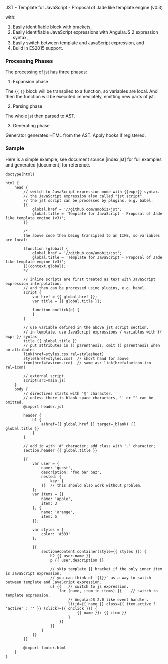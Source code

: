 JST - Template for JavaScript - Proposal of Jade like template engine (v0.3)

with:

1. Easily identifiable block with brackets,
2. Easily identifiable JavaScript expressions with AngularJS 2 expression syntax,
3. Easily switch between template and JavaScript expression, and
4. Build in ES2015 support.

### Processing Phases

The processing of jst has three phases:

1. Expansion phase

The `{{` `}}` block will be transpiled to a function, so variables are local.
And then the function will be executed immediately, emitting new parts of jst.

2. Parsing phase

The whole jst then parsed to AST.

3. Generating phase

Generator generates HTML from the AST.
Apply hooks if registered.

### Sample

Here is a simple example, see document source [index.jst] for full examples and generated [document] for reference.

```
doctype(html)

html {
	head {
		// switch to JavaScript expression mode with {{expr}} syntax.
		// the JavaScript expression also called "jst script".
		// the jst script can be processed by plugins, e.g. babel.
		{{
			global.href = '//github.com/amobiz/jst';
			global.title = 'Template for JavaScript - Proposal of Jade like template engine (v3)';
		}}

		/*
		the above code then being transipled to an IIFE, so variables are local:

		(function (global) {
			global.href = '//github.com/amobiz/jst';
			global.title = 'Template for JavaScript - Proposal of Jade like template engine (v3)';
		})(context.global);
		*/

		// inline scripts are first treated as text with JavaScript expression interpolation,
		// and then can be processed using plugins, e.g. babel.
		script {
			var href = {{ global.href }};
			var title = {{ global.title }};

			function onclick(e) {
			}
		}

		// use variable defined in the above jst script section.
		// in template, use JavaScript expressions / variables with {{ expr }} syntax
		title {{ global.title }}
		// put attributes in () parenthesis, omit () parenthesis when no attributes
		link(href=styles.css rel=stylesheet)
		style(href=styles.css)	// short hand for above
		icon(href=favicon.ico)	// same as: link(href=favicon.ico rel=icon)

		// external script
		script(src=main.js)
	}
	body {
		// directives starts with '@' character.
		// unless there is blank space characters, '' or "" can be omitted.
		@import header.jst

		header {
			h1 {
				a(href={{ global.href }} target=_blank) {{ global.title }}
			}
		}

		// add id with '#' character; add class with '.' character;
		section.header {{ global.title }}

		{{
			var user = {
				name: 'guest',
				description: 'foo bar baz',
				nested: {
					key: {
				}}	// this should also work without problem.
			};
			var items = [{
				name: 'apple',
				item: 3
			}, {
				name: 'orange',
				item: 5
			}];

			var styles = {
				color: '#333'
			};

			{{
				section#content.container(style={{ styles }}) {
					h2 {{ user.name }}
					p {{ user.description }}

					// skip template {} bracket if the only inner item is JavaScript expression.
					// you can think of `{{}}` as a way to switch between template and JavaScript expression.
					ul {{	// switch to js expression.
						for (name, item in items) {{	// switch to template expression.
							// AngularJS 2.0 like event handler.
							li(id={{ name }} class={{ item.active ? 'active' : '' }} (click)={{ onclick }}) {
								{{ name }}: {{ item }}
							}
						}}
					}}
				}
			}}
		}}

		@import footer.html
	}
}
```
